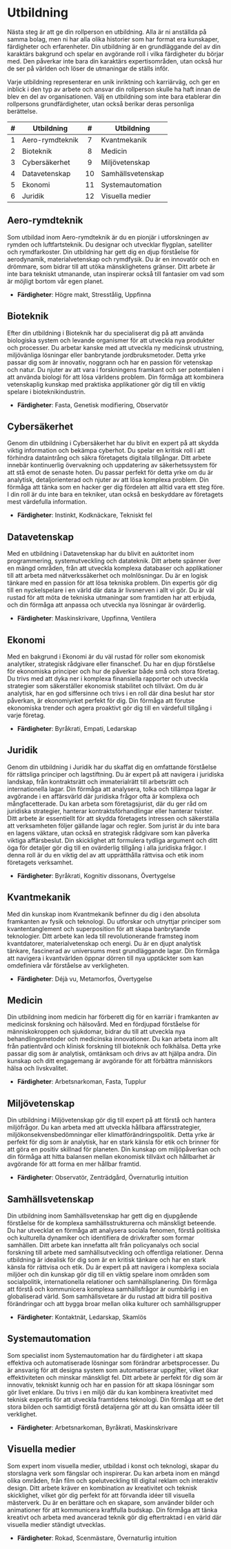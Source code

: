 # Utbildning

Nästa steg är att ge din rollperson en utbildning. Alla är ni anställda på samma bolag, men ni har alla olika historier som har format era kunskaper, färdigheter och erfarenheter. Din utbildning är en grundläggande del av din karaktärs bakgrund och spelar en avgörande roll i vilka färdigheter du börjar med. Den påverkar inte bara din karaktärs expertisområden, utan också hur de ser på världen och löser de utmaningar de ställs inför.

Varje utbildning representerar en unik inriktning och karriärväg, och ger en inblick i den typ av arbete och ansvar din rollperson skulle ha haft innan de blev en del av organisationen. Välj en utbildning som inte bara etablerar din rollpersons grundfärdigheter, utan också berikar deras personliga berättelse.

| **#**      | **Utbildning**         | **#**      | **Utbildning**         |
|:----------:|------------------------|:----------:|------------------------|
| 1          | Aero-rymdteknik        | 7          | Kvantmekanik           |
| 2          | Bioteknik              | 8          | Medicin                |
| 3          | Cybersäkerhet          | 9          | Miljövetenskap         |
| 4          | Datavetenskap          | 10         | Samhällsvetenskap      |
| 5          | Ekonomi                | 11         | Systemautomation       |
| 6          | Juridik                | 12         | Visuella medier        |

## Aero-rymdteknik

Som utbildad inom Aero-rymdteknik är du en pionjär i utforskningen av rymden och luftfartsteknik. Du designar och utvecklar flygplan, satelliter och rymdfarkoster. Din utbildning har gett dig en djup förståelse för aerodynamik, materialvetenskap och rymdfysik. Du är en innovatör och en drömmare, som bidrar till att utöka mänsklighetens gränser. Ditt arbete är inte bara tekniskt utmanande, utan inspirerar också till fantasier om vad som är möjligt bortom vår egen planet.

- **Färdigheter**: Högre makt, Stresstålig, Uppfinna

## Bioteknik

Efter din utbildning i Bioteknik har du specialiserat dig på att använda biologiska system och levande organismer för att utveckla nya produkter och processer. Du arbetar kanske med att utveckla ny medicinsk utrustning, miljövänliga lösningar eller banbrytande jordbruksmetoder. Detta yrke passar dig som är innovativ, noggrann och har en passion för vetenskap och natur. Du njuter av att vara i forskningens framkant och ser potentialen i att använda biologi för att lösa världens problem. Din förmåga att kombinera vetenskaplig kunskap med praktiska applikationer gör dig till en viktig spelare i bioteknikindustrin.

- **Färdigheter**: Fasta, Genetisk modifiering, Observatör

## Cybersäkerhet

Genom din utbildning i Cybersäkerhet har du blivit en expert på att skydda viktig information och bekämpa cyberhot. Du spelar en kritisk roll i att förhindra dataintrång och säkra företagets digitala tillgångar. Ditt arbete innebär kontinuerlig övervakning och uppdatering av säkerhetssystem för att stå emot de senaste hoten. Du passar perfekt för detta yrke om du är analytisk, detaljorienterad och njuter av att lösa komplexa problem. Din förmåga att tänka som en hacker ger dig fördelen att alltid vara ett steg före. I din roll är du inte bara en tekniker, utan också en beskyddare av företagets mest värdefulla information.

- **Färdigheter**: Instinkt, Kodknäckare, Tekniskt fel

## Datavetenskap

Med en utbildning i Datavetenskap har du blivit en auktoritet inom programmering, systemutveckling och datateknik. Ditt arbete spänner över en mängd områden, från att utveckla komplexa databaser och applikationer till att arbeta med nätverkssäkerhet och molnlösningar. Du är en logisk tänkare med en passion för att lösa tekniska problem. Din expertis gör dig till en nyckelspelare i en värld där data är livsnerven i allt vi gör. Du är väl rustad för att möta de tekniska utmaningar som framtiden har att erbjuda, och din förmåga att anpassa och utveckla nya lösningar är ovärderlig.

- **Färdigheter**: Maskinskrivare, Uppfinna, Ventilera

## Ekonomi

Med en bakgrund i Ekonomi är du väl rustad för roller som ekonomisk analytiker, strategisk rådgivare eller finanschef. Du har en djup förståelse för ekonomiska principer och hur de påverkar både små och stora företag. Du trivs med att dyka ner i komplexa finansiella rapporter och utveckla strategier som säkerställer ekonomisk stabilitet och tillväxt. Om du är analytisk, har en god siffersinne och trivs i en roll där dina beslut har stor påverkan, är ekonomiyrket perfekt för dig. Din förmåga att förutse ekonomiska trender och agera proaktivt gör dig till en värdefull tillgång i varje företag.

- **Färdigheter**: Byråkrati, Empati, Ledarskap

## Juridik

Genom din utbildning i Juridik har du skaffat dig en omfattande förståelse för rättsliga principer och lagstiftning. Du är expert på att navigera i juridiska landskap, från kontraktsrätt och immaterialrätt till arbetsrätt och internationella lagar. Din förmåga att analysera, tolka och tillämpa lagar är avgörande i en affärsvärld där juridiska frågor ofta är komplexa och mångfacetterade. Du kan arbeta som företagsjurist, där du ger råd om juridiska strategier, hanterar kontraktsförhandlingar eller hanterar tvister. Ditt arbete är essentiellt för att skydda företagets intressen och säkerställa att verksamheten följer gällande lagar och regler. Som jurist är du inte bara en lagens väktare, utan också en strategisk rådgivare som kan påverka viktiga affärsbeslut. Din skicklighet att formulera tydliga argument och ditt öga för detaljer gör dig till en ovärderlig tillgång i alla juridiska frågor. I denna roll är du en viktig del av att upprätthålla rättvisa och etik inom företagets verksamhet.

- **Färdigheter**: Byråkrati, Kognitiv dissonans, Övertygelse

## Kvantmekanik

Med din kunskap inom Kvantmekanik befinner du dig i den absoluta framkanten av fysik och teknologi. Du utforskar och utnyttjar principer som kvantentanglement och superposition för att skapa banbrytande teknologier. Ditt arbete kan leda till revolutionerande framsteg inom kvantdatorer, materialvetenskap och energi. Du är en djupt analytisk tänkare, fascinerad av universums mest grundläggande lagar. Din förmåga att navigera i kvantvärlden öppnar dörren till nya upptäckter som kan omdefiniera vår förståelse av verkligheten.

- **Färdigheter**: Déjà vu, Metamorfos, Övertygelse

## Medicin

Din utbildning inom medicin har förberett dig för en karriär i framkanten av medicinsk forskning och hälsovård. Med en fördjupad förståelse för människokroppen och sjukdomar, bidrar du till att utveckla nya behandlingsmetoder och medicinska innovationer. Du kan arbeta inom allt från patientvård och klinisk forskning till bioteknik och folkhälsa. Detta yrke passar dig som är analytisk, omtänksam och drivs av att hjälpa andra. Din kunskap och ditt engagemang är avgörande för att förbättra människors hälsa och livskvalitet.

- **Färdigheter**: Arbetsnarkoman, Fasta, Tupplur

## Miljövetenskap

Din utbildning i Miljövetenskap gör dig till expert på att förstå och hantera miljöfrågor. Du kan arbeta med att utveckla hållbara affärsstrategier, miljökonsekvensbedömningar eller klimatförändringspolitik. Detta yrke är perfekt för dig som är analytisk, har en stark känsla för etik och brinner för att göra en positiv skillnad för planeten. Din kunskap om miljöpåverkan och din förmåga att hitta balansen mellan ekonomisk tillväxt och hållbarhet är avgörande för att forma en mer hållbar framtid.

- **Färdigheter**: Observatör, Zenträdgård, Övernaturlig intuition

## Samhällsvetenskap

Din utbildning inom Samhällsvetenskap har gett dig en djupgående förståelse för de komplexa samhällsstrukturerna och mänskligt beteende. Du har utvecklat en förmåga att analysera sociala fenomen, förstå politiska och kulturella dynamiker och identifiera de drivkrafter som formar samhällen. Ditt arbete kan innefatta allt från policyanalys och social forskning till arbete med samhällsutveckling och offentliga relationer. Denna utbildning är idealisk för dig som är en kritisk tänkare och har en stark känsla för rättvisa och etik. Du är expert på att navigera i komplexa sociala miljöer och din kunskap gör dig till en viktig spelare inom områden som socialpolitik, internationella relationer och samhällsplanering. Din förmåga att förstå och kommunicera komplexa samhällsfrågor är oumbärlig i en globaliserad värld. Som samhällsvetare är du rustad att bidra till positiva förändringar och att bygga broar mellan olika kulturer och samhällsgrupper

- **Färdigheter**: Kontaktnät, Ledarskap, Skamlös

## Systemautomation

Som specialist inom Systemautomation har du färdigheter i att skapa effektiva och automatiserade lösningar som förändrar arbetsprocesser. Du är ansvarig för att designa system som automatiserar uppgifter, vilket ökar effektiviteten och minskar mänskligt fel. Ditt arbete är perfekt för dig som är innovativ, tekniskt kunnig och har en passion för att skapa lösningar som gör livet enklare. Du trivs i en miljö där du kan kombinera kreativitet med teknisk expertis för att utveckla framtidens teknologi. Din förmåga att se det stora bilden och samtidigt förstå detaljerna gör att du kan omsätta idéer till verklighet.

- **Färdigheter**: Arbetsnarkoman, Byråkrati, Maskinskrivare

## Visuella medier

Som expert inom visuella medier, utbildad i konst och teknologi, skapar du storslagna verk som fängslar och inspirerar. Du kan arbeta inom en mängd olika områden, från film och spelutveckling till digital reklam och interaktiv design. Ditt arbete kräver en kombination av kreativitet och teknisk skicklighet, vilket gör dig perfekt för att förvandla idéer till visuella mästerverk. Du är en berättare och en skapare, som använder bilder och animationer för att kommunicera kraftfulla budskap. Din förmåga att tänka kreativt och arbeta med avancerad teknik gör dig eftertraktad i en värld där visuella medier ständigt utvecklas.

- **Färdigheter**: Rokad, Scenmästare, Övernaturlig intuition

